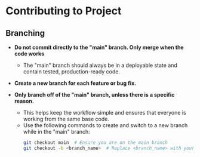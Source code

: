 # Contributing to Project

## Branching
- **Do not commit directly to the "main" branch. Only merge when the code works**
  - The "main" branch should always be in a deployable state and contain tested, production-ready code.

- **Create a new branch for each feature or bug fix.**

- **Only branch off of the "main" branch, unless there is a specific reason.**
  - This helps keep the workflow simple and ensures that everyone is working from the same base code.
  - Use the following commands to create and switch to a new branch while in the "main" branch:
    ```sh
    git checkout main  # Ensure you are on the main branch
    git checkout -b <branch_name>  # Replace <branch_name> with your branch name
    ```
